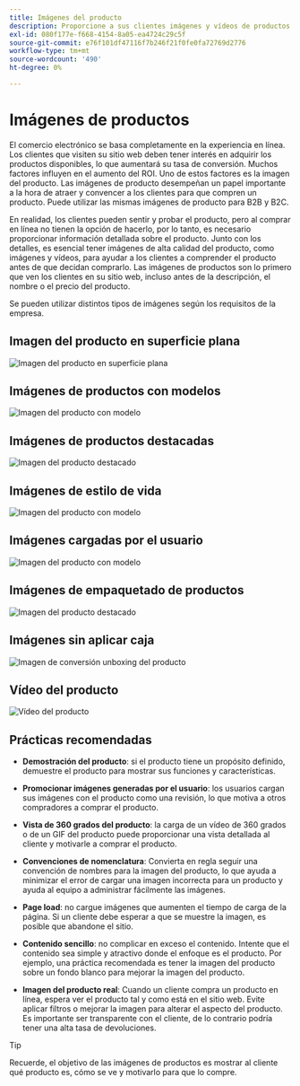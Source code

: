 ```yaml
---
title: Imágenes del producto
description: Proporcione a sus clientes imágenes y vídeos de productos de alta calidad para aumentar las tasas de conversación.
exl-id: 080f177e-f668-4154-8a05-ea4724c29c5f
source-git-commit: e76f101df47116f7b246f21f0fe0fa72769d2776
workflow-type: tm+mt
source-wordcount: '490'
ht-degree: 0%

---
```


# Imágenes de productos

El comercio electrónico se basa completamente en la experiencia en línea. Los clientes que visiten su sitio web deben tener interés en adquirir los productos disponibles, lo que aumentará su tasa de conversión. Muchos factores influyen en el aumento del ROI. Uno de estos factores es la imagen del producto. Las imágenes de producto desempeñan un papel importante a la hora de atraer y convencer a los clientes para que compren un producto. Puede utilizar las mismas imágenes de producto para B2B y B2C.

En realidad, los clientes pueden sentir y probar el producto, pero al comprar en línea no tienen la opción de hacerlo, por lo tanto, es necesario proporcionar información detallada sobre el producto. Junto con los detalles, es esencial tener imágenes de alta calidad del producto, como imágenes y vídeos, para ayudar a los clientes a comprender el producto antes de que decidan comprarlo. Las imágenes de productos son lo primero que ven los clientes en su sitio web, incluso antes de la descripción, el nombre o el precio del producto.

Se pueden utilizar distintos tipos de imágenes según los requisitos de la empresa.

## Imagen del producto en superficie plana

![Imagen del producto en superficie plana](../../assets/playbooks/product-image-flat.png)

## Imágenes de productos con modelos

![Imagen del producto con modelo](../../assets/playbooks/product-image-model.png)

## Imágenes de productos destacadas

![Imagen del producto destacado](../../assets/playbooks/product-image-feature.png)

## Imágenes de estilo de vida

![Imagen del producto con modelo](../../assets/playbooks/product-image-lifestyle.png)

## Imágenes cargadas por el usuario

![Imagen del producto con modelo](../../assets/playbooks/product-image-user-upload.png)

## Imágenes de empaquetado de productos

![Imagen del producto destacado](../../assets/playbooks/product-image-packaging.png)

## Imágenes sin aplicar caja

![Imagen de conversión unboxing del producto](../../assets/playbooks/product-image-unboxing.png)

## Vídeo del producto

![Vídeo del producto](../../assets/playbooks/product-video.png)

## Prácticas recomendadas

- **Demostración del producto**: si el producto tiene un propósito definido, demuestre el producto para mostrar sus funciones y características.

- **Promocionar imágenes generadas por el usuario**: los usuarios cargan sus imágenes con el producto como una revisión, lo que motiva a otros compradores a comprar el producto.

- **Vista de 360 grados del producto**: la carga de un vídeo de 360 grados o de un GIF del producto puede proporcionar una vista detallada al cliente y motivarle a comprar el producto.

- **Convenciones de nomenclatura**: Convierta en regla seguir una convención de nombres para la imagen del producto, lo que ayuda a minimizar el error de cargar una imagen incorrecta para un producto y ayuda al equipo a administrar fácilmente las imágenes.

- **Page load**: no cargue imágenes que aumenten el tiempo de carga de la página. Si un cliente debe esperar a que se muestre la imagen, es posible que abandone el sitio.

- **Contenido sencillo**: no complicar en exceso el contenido. Intente que el contenido sea simple y atractivo donde el enfoque es el producto. Por ejemplo, una práctica recomendada es tener la imagen del producto sobre un fondo blanco para mejorar la imagen del producto.

- **Imagen del producto real**: Cuando un cliente compra un producto en línea, espera ver el producto tal y como está en el sitio web. Evite aplicar filtros o mejorar la imagen para alterar el aspecto del producto. Es importante ser transparente con el cliente, de lo contrario podría tener una alta tasa de devoluciones.

>[!TIP]
>
>Recuerde, el objetivo de las imágenes de productos es mostrar al cliente qué producto es, cómo se ve y motivarlo para que lo compre.
